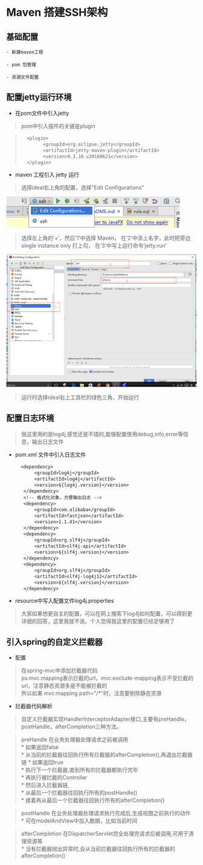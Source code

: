 # Maven 搭建SSH架构

 ## 基础配置

    - 新建maven工程
    
    - pom 包管理
    
    - 资源文件配置
    
 ## 配置jetty运行环境
   - 在pom文件中引入jetty
   > pom中引入插件的关键是plugin
   
   >       <plugin>
   >             <groupId>org.eclipse.jetty</groupId>
   >             <artifactId>jetty-maven-plugin</artifactId>
   >             <version>9.3.10.v20160621</version>
   >       </plugin>

   - maven 工程引入 jetty 运行
   > 选择ideal右上角的配置，选择"Edit Configurations"
 
 ![Edit Configurations](/SSHDemo/imgs/maven1.png)
 
   > 选择左上角的‘+’，然后‘1’中选择 Maven，
   > 在‘2’中添上名字，此时把旁边single instance only 打上勾，
   > 在‘3’中写上运行命令‘jetty:run’
 
 ![Edit Configurations](/SSHDemo/imgs/maven2.png)
 
   > 运行时选择ideal右上工具栏的绿色三角，开始运行
 
 ## 配置日志环境
   > 我这里用的是log4j,感觉还是不错的,能够配置使用debug,info,error等信息，输出日志文件
   - pom.xml 文件中引入日志文件
 
           <dependency>
                <groupId>log4j</groupId>
                <artifactId>log4j</artifactId>
                <version>${log4j.version}</version>
            </dependency>
            <!-- 格式化对象，方便输出日志 -->
            <dependency>
                <groupId>com.alibaba</groupId>
                <artifactId>fastjson</artifactId>
                <version>1.1.41</version>
            </dependency>
            <dependency>
                <groupId>org.slf4j</groupId>
                <artifactId>slf4j-api</artifactId>
                <version>${slf4j.version}</version>
            </dependency>
            <dependency>
                <groupId>org.slf4j</groupId>
                <artifactId>slf4j-log4j12</artifactId>
                <version>${slf4j.version}</version>
            </dependency>
   - resource中写入配置文件log4j.properties
  
   > 大家如果想更自主的配置，可以在网上搜索下log4j如何配置，可以得到更详细的回答，这里我就不说。个人觉得我这里的配置已经足够用了
         
 ## 引入spring的自定义拦截器
  
   - 配置
  
   > 在spring-mvc中添加拦截器代码    
     ps:mvc:mapping表示拦截的url，mvc:exclude-mapping表示不受拦截的url，注意静态资源多是不能被拦截的  
        所以如果 mvc:mapping path="/*"时，注意要剔除静态资源
  
   - 拦截器代码解析
  
   > 自定义拦截器实现HandlerInterceptorAdapter接口,主要有preHandle，postHandle，afterCompletion三种方法。
   
   > preHandle 在业务处理器处理请求之前被调用  
          * 如果返回false  
          *     从当前的拦截器往回执行所有拦截器的afterCompletion(),再退出拦截器链 
          * 如果返回true  
          *    执行下一个拦截器,直到所有的拦截器都执行完毕  
          *    再执行被拦截的Controller  
          *    然后进入拦截器链,  
          *    从最后一个拦截器往回执行所有的postHandle()  
          *    接着再从最后一个拦截器往回执行所有的afterCompletion() 
          
   > postHandle 在业务处理器处理请求执行完成后,生成视图之前执行的动作    
          * 可在modelAndView中加入数据，比如当前时间 
      
   > afterCompletion 在DispatcherServlet完全处理完请求后被调用,可用于清理资源等   
          * 当有拦截器抛出异常时,会从当前拦截器往回执行所有的拦截器的afterCompletion()      

